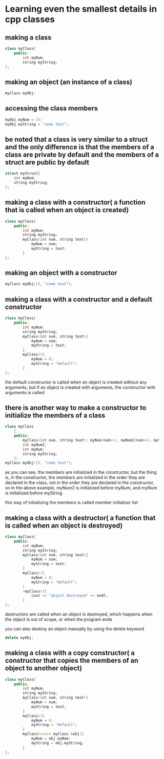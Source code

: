# Learning  even the smallest details in cpp classes

## making a class

```cpp
class myClass{
    public:
        int myNum;
        string myString;
};
```

## making an object (an instance of a class)

```cpp
myClass myObj;
```

## accessing the class members

```cpp
myObj.myNum = 15;
myObj.myString = "some text";
```

## be noted that a class is very similar to a struct and the only difference is that the members of a class are private by default and the members of a struct are public by default

```cpp
struct myStruct{
    int myNum;
    string myString;
};
```

## making a class with a constructor( a function that is called when an object is created)

```cpp
class myClass{
    public:
        int myNum;
        string myString;
        myClass(int num, string text){
            myNum = num;
            myString = text;
        }
};
```

## making an object with a constructor

```cpp
myClass myObj(15, "some text");
```

## making a class with a constructor and a default constructor

```cpp
class myClass{
    public:
        int myNum;
        string myString;
        myClass(int num, string text){
            myNum = num;
            myString = text;
        }
        myClass(){
            myNum = 0;
            myString = "default";
        }
};
```
the default constructor is called when an object is created without any arguments, but if an object is created with arguments, the constructor with arguments is called

## there is another way to make a constructor to initialize the members of a class

```cpp
class myClass
    {
    public:
        myClass(int num, string text): myNum(num++), myNum2(num++), myString(text) {}
        int myNum2;
        int myNum;
        string myString;
    };
myClass myObj(15, "some text");
```

as you can see, the members are initialized in the constructor, but the thing is, in the constructor, the members are initialized in the order they are declared in the class, not in the order they are declared in the constructor, so in the above example, myNum2 is initialized before myNum, and myNum is initialized before myString

this way of initializing the members is called member initializer list

## making a class with a destructor( a function that is called when an object is destroyed)

```cpp
class myClass{
    public:
        int myNum;
        string myString;
        myClass(int num, string text){
            myNum = num;
            myString = text;
        }
        myClass(){
            myNum = 0;
            myString = "default";
        }
        ~myClass(){
            cout << "object destroyed" << endl;
        }
};
```
destructors are called when an object is destroyed, which happens when the object is out of scope, or when the program ends

you can also destroy an object manually by using the delete keyword

```cpp
delete myObj;
```

## making a class with a copy constructor( a constructor that copies the members of an object to another object)

```cpp
class myClass{
    public:
        int myNum;
        string myString;
        myClass(int num, string text){
            myNum = num;
            myString = text;
        }
        myClass(){
            myNum = 0;
            myString = "default";
        }
        myClass(const myClass &obj){
            myNum = obj.myNum;
            myString = obj.myString;
        }
};
```

